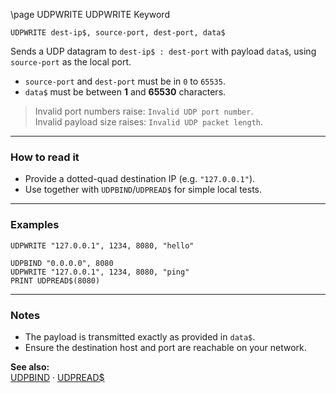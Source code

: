 \page UDPWRITE UDPWRITE Keyword
```basic
UDPWRITE dest-ip$, source-port, dest-port, data$
```

Sends a UDP datagram to `dest-ip$ : dest-port` with payload `data$`, using `source-port` as the local port.

- `source-port` and `dest-port` must be in `0` to `65535`.
- `data$` must be between **1** and **65530** characters.


> Invalid port numbers raise: `Invalid UDP port number`.  
> Invalid payload size raises: `Invalid UDP packet length`.

---

### How to read it

- Provide a dotted-quad destination IP (e.g. `"127.0.0.1"`).
- Use together with `UDPBIND`/`UDPREAD$` for simple local tests.

---

### Examples
```basic
UDPWRITE "127.0.0.1", 1234, 8080, "hello"
```

```basic
UDPBIND "0.0.0.0", 8080
UDPWRITE "127.0.0.1", 1234, 8080, "ping"
PRINT UDPREAD$(8080)
```

---

### Notes
- The payload is transmitted exactly as provided in `data$`.
- Ensure the destination host and port are reachable on your network.

**See also:**  
[UDPBIND](https://github.com/brainboxdotcc/retro-rocket/wiki/UDPBIND) · [UDPREAD$](https://github.com/brainboxdotcc/retro-rocket/wiki/UDPREAD)